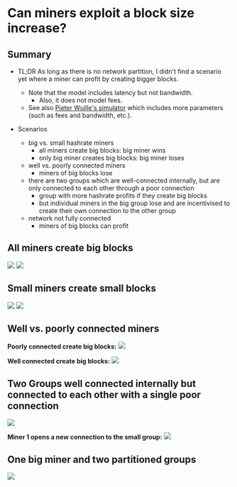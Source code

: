 Can miners exploit a block size increase?
===

Summary
---

* TL;DR As long as there is no network partition, I didn't find a scenario yet where a miner can profit by creating bigger blocks.
    * Note that the model includes latency but not bandwidth.
      * Also, it does not model fees.
    * See also [Pieter Wuille's simulator](https://github.com/sipa/bitcoin-net-simul) which includes more parameters (such as fees and bandwidth, etc.).

* Scenarios
    * big vs. small hashrate miners
        * all miners create big blocks: big miner wins
        * only big miner creates big blocks: big miner loses
    * well vs. poorly connected miners
        * miners of big blocks lose
    * there are two groups which are well-connected internally, but are only connected to each other through a poor connection
        * group with more hashrate profits if they create big blocks
        * but individual miners in the big group lose and are incentivised to create their own connection to the other group
    * network not fully connected
        * miners of big blocks can profit

All miners create big blocks
---
![](https://raw.githubusercontent.com/jonasnick/bitcoin_miningsim/master/analysis/plots/histogram.png)
![](https://raw.githubusercontent.com/jonasnick/bitcoin_miningsim/master/analysis/plots/varying_latencies.png)

Small miners create small blocks
---
![](https://raw.githubusercontent.com/jonasnick/bitcoin_miningsim/master/analysis/plots/histogram_small.png)
![](https://raw.githubusercontent.com/jonasnick/bitcoin_miningsim/master/analysis/plots/realistic_hashrates_small.png)

Well vs. poorly connected miners
---
**Poorly connected create big blocks:**
![](https://raw.githubusercontent.com/jonasnick/bitcoin_miningsim/master/analysis/plots/poorly_connected_big_blocks.png)

**Well connected create big blocks:**
![](https://raw.githubusercontent.com/jonasnick/bitcoin_miningsim/master/analysis/plots/poorly_connected_small_blocks.png)

Two Groups well connected internally but connected to each other with a single poor connection
---
![](https://raw.githubusercontent.com/jonasnick/bitcoin_miningsim/master/analysis/plots/sipa.png)

**Miner 1 opens a new connection to the small group:**
![](https://raw.githubusercontent.com/jonasnick/bitcoin_miningsim/master/analysis/plots/sipa_traitor.png)

One big miner and two partitioned groups
---
![](https://raw.githubusercontent.com/jonasnick/bitcoin_miningsim/master/analysis/plots/partition.png)
